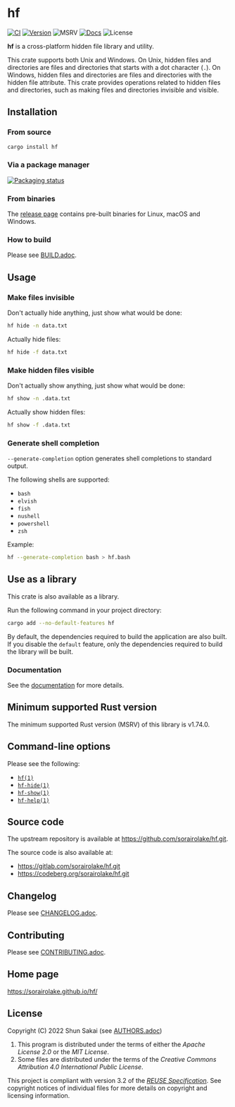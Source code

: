 <!--
SPDX-FileCopyrightText: 2022 Shun Sakai

SPDX-License-Identifier: Apache-2.0 OR MIT
-->

# hf

[![CI][ci-badge]][ci-url]
[![Version][version-badge]][version-url]
![MSRV][msrv-badge]
[![Docs][docs-badge]][docs-url]
![License][license-badge]

**hf** is a cross-platform hidden file library and utility.

This crate supports both Unix and Windows. On Unix, hidden files and
directories are files and directories that starts with a dot character (`.`).
On Windows, hidden files and directories are files and directories with the
hidden file attribute. This crate provides operations related to hidden files
and directories, such as making files and directories invisible and visible.

## Installation

### From source

```sh
cargo install hf
```

### Via a package manager

[![Packaging status][repology-badge]][repology-versions]

### From binaries

The [release page] contains pre-built binaries for Linux, macOS and Windows.

### How to build

Please see [BUILD.adoc].

## Usage

### Make files invisible

Don't actually hide anything, just show what would be done:

```sh
hf hide -n data.txt
```

Actually hide files:

```sh
hf hide -f data.txt
```

### Make hidden files visible

Don't actually show anything, just show what would be done:

```sh
hf show -n .data.txt
```

Actually show hidden files:

```sh
hf show -f .data.txt
```

### Generate shell completion

`--generate-completion` option generates shell completions to standard output.

The following shells are supported:

- `bash`
- `elvish`
- `fish`
- `nushell`
- `powershell`
- `zsh`

Example:

```sh
hf --generate-completion bash > hf.bash
```

## Use as a library

This crate is also available as a library.

Run the following command in your project directory:

```sh
cargo add --no-default-features hf
```

By default, the dependencies required to build the application are also built.
If you disable the `default` feature, only the dependencies required to build
the library will be built.

### Documentation

See the [documentation][docs-url] for more details.

## Minimum supported Rust version

The minimum supported Rust version (MSRV) of this library is v1.74.0.

## Command-line options

Please see the following:

- [`hf(1)`]
- [`hf-hide(1)`]
- [`hf-show(1)`]
- [`hf-help(1)`]

## Source code

The upstream repository is available at
<https://github.com/sorairolake/hf.git>.

The source code is also available at:

- <https://gitlab.com/sorairolake/hf.git>
- <https://codeberg.org/sorairolake/hf.git>

## Changelog

Please see [CHANGELOG.adoc].

## Contributing

Please see [CONTRIBUTING.adoc].

## Home page

<https://sorairolake.github.io/hf/>

## License

Copyright (C) 2022 Shun Sakai (see [AUTHORS.adoc])

1.  This program is distributed under the terms of either the _Apache License
    2.0_ or the _MIT License_.
2.  Some files are distributed under the terms of the _Creative Commons
    Attribution 4.0 International Public License_.

This project is compliant with version 3.2 of the [_REUSE Specification_]. See
copyright notices of individual files for more details on copyright and
licensing information.

[ci-badge]: https://img.shields.io/github/actions/workflow/status/sorairolake/hf/CI.yaml?branch=develop&style=for-the-badge&logo=github&label=CI
[ci-url]: https://github.com/sorairolake/hf/actions?query=branch%3Adevelop+workflow%3ACI++
[version-badge]: https://img.shields.io/crates/v/hf?style=for-the-badge&logo=rust
[version-url]: https://crates.io/crates/hf
[msrv-badge]: https://img.shields.io/crates/msrv/hf?style=for-the-badge&logo=rust
[docs-badge]: https://img.shields.io/docsrs/hf?style=for-the-badge&logo=docsdotrs&label=Docs.rs
[docs-url]: https://docs.rs/hf
[license-badge]: https://img.shields.io/crates/l/hf?style=for-the-badge
[repology-badge]: https://repology.org/badge/vertical-allrepos/hf.svg?columns=3
[repology-versions]: https://repology.org/project/hf/versions
[release page]: https://github.com/sorairolake/hf/releases
[BUILD.adoc]: BUILD.adoc
[`hf(1)`]: https://sorairolake.github.io/hf/book/man/man1/hf.1.html
[`hf-hide(1)`]: https://sorairolake.github.io/hf/book/man/man1/hf-hide.1.html
[`hf-show(1)`]: https://sorairolake.github.io/hf/book/man/man1/hf-show.1.html
[`hf-help(1)`]: https://sorairolake.github.io/hf/book/man/man1/hf-help.1.html
[CHANGELOG.adoc]: CHANGELOG.adoc
[CONTRIBUTING.adoc]: CONTRIBUTING.adoc
[AUTHORS.adoc]: AUTHORS.adoc
[_REUSE Specification_]: https://reuse.software/spec/
